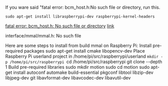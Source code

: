 

If you ware said "fatal error: bcm_host.h:No such file or directory, run this.

```
sudo apt-get install libraspberrypi-dev raspberrypi-kernel-headers
```

[fatal error: bcm_host.h: No such file or directory](https://raspberrypi.stackexchange.com/questions/36121/fatal-error-bcm-host-h-no-such-file-or-directory-compilation-terminated)
[link](https://geek.tacoskingdom.com/blog/135#:~:text=%E6%89%8B%E9%A0%86%E3%81%A8%E3%81%97%E3%81%A6%E3%81%AF%E3%83%A1%E3%83%BC%E3%82%AB%E3%83%BC%E3%81%AE,%E3%81%8B%E3%82%89%E3%82%84%E3%81%A3%E3%81%A6%E3%81%84%E3%81%8D%E3%81%BE%E3%81%99%E3%80%82&text=%E3%81%BE%E3%81%9A%E3%81%AF%E3%83%89%E3%83%A9%E3%82%A4%E3%83%90%E3%81%AE%E3%82%A4%E3%83%B3%E3%82%B9%E3%83%88%E3%83%BC%E3%83%AB%E3%81%8B%E3%82%89,show%20Reading%20package%20lists...)


interface/mmal/mmal.h: No such file

Here are some steps to install from build mmal on Raspberry Pi:
Install pre-required packages
sudo apt-get install cmake
libopencv-dev
Place Raspberry Pi userland project in /home/pi/src/raspberrypi/userland
`mkdir -p /home/pi/src/raspberrypi
`cd /home/pi/src/raspberrypi
git clone --depth 1
Build pre-required libraries
sudo mkdir motion
sudo cd motion
sudo apt-get install autoconf automake build-essential pkgconf libtool libzip-dev libjpeg-dev git libavformat-dev libavcodec-dev libavutil-dev﻿